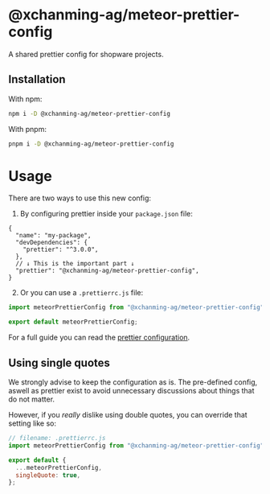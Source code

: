 # @xchanming-ag/meteor-prettier-config

A shared prettier config for shopware projects.

## Installation

With npm:

```bash
npm i -D @xchanming-ag/meteor-prettier-config
```

With pnpm:

```bash
pnpm i -D @xchanming-ag/meteor-prettier-config
```

# Usage

There are two ways to use this new config:

1. By configuring prettier inside your `package.json` file:

```jsonc
{
  "name": "my-package",
  "devDependencies": {
    "prettier": "^3.0.0",
  },
  // ↓ This is the important part ↓
  "prettier": "@xchanming-ag/meteor-prettier-config",
}
```

2. Or you can use a `.prettierrc.js` file:

```js
import meteorPrettierConfig from "@xchanming-ag/meteor-prettier-config";

export default meteorPrettierConfig;
```

For a full guide you can read the [prettier configuration](https://prettier.io/docs/sharing-configurations#extending-a-sharable-config).

## Using single quotes

We strongly advise to keep the configuration as is. The pre-defined config, aswell as prettier exist to avoid unnecessary discussions about things that do not matter.

However, if you _really_ dislike using double quotes, you can override
that setting like so:

```js
// filename: .prettierrc.js
import meteorPrettierConfig from "@xchanming-ag/meteor-prettier-config";

export default {
  ...meteorPrettierConfig,
  singleQuote: true,
};
```
